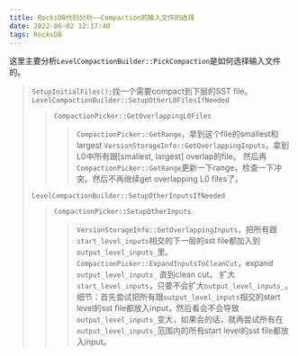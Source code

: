 ```yaml
---
title: RocksDB代码分析——Compaction的输入文件的选择
date: 2022-06-02 12:17:40
tags: RocksDB
---
```


这里主要分析`LevelCompactionBuilder::PickCompaction`是如何选择输入文件的。

>`SetupInitialFiles();`找一个需要compact到下层的SST file。
>`LevelCompactionBuilder::SetupOtherL0FilesIfNeeded`
>
>>`CompactionPicker::GetOverlappingL0Files`
>>
>>>`CompactionPicker::GetRange`，拿到这个file的smallest和largest
>>>`VersionStorageInfo::GetOverlappingInputs`，拿到L0中所有跟[smallest, largest] overlap的file。
>>>然后再`CompactionPicker::GetRange`更新一下range，检查一下冲突。然后不再继续get overlapping L0 files了。
>
>`LevelCompactionBuilder::SetupOtherInputsIfNeeded`
>
>>`CompactionPicker::SetupOtherInputs`
>>
>>>`VersionStorageInfo::GetOverlappingInputs`，把所有跟`start_level_inputs`相交的下一层的sst file都加入到`output_level_inputs_`里。
>>>`CompactionPicker::ExpandInputsToCleanCut`，expand `output_level_inputs_` 直到clean cut。
>>>扩大`start_level_inputs`，只要不会扩大`output_level_inputs_`。细节：首先尝试把所有跟`output_level_inputs`相交的start level的sst file都放入input，然后看会不会导致`output_level_inputs_`变大，如果会的话，就再尝试所有在`output_level_inputs_`范围内的所有start level的sst file都放入input。
